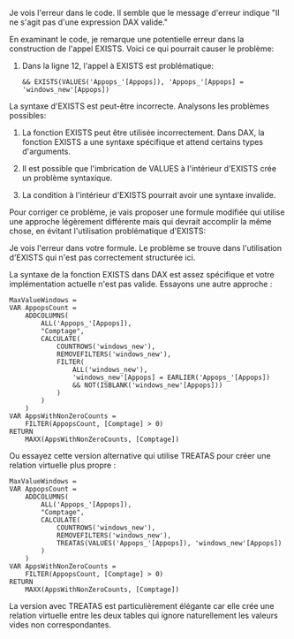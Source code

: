 
Je vois l'erreur dans le code. Il semble que le message d'erreur indique "Il ne s'agit pas d'une expression DAX valide."

En examinant le code, je remarque une potentielle erreur dans la construction de l'appel EXISTS. Voici ce qui pourrait causer le problème:

1. Dans la ligne 12, l'appel à EXISTS est problématique: 
   ```
   && EXISTS(VALUES('Appops_'[Appops]), 'Appops_'[Appops] = 'windows_new'[Appops])
   ```

La syntaxe d'EXISTS est peut-être incorrecte. Analysons les problèmes possibles:

1. La fonction EXISTS peut être utilisée incorrectement. Dans DAX, la fonction EXISTS a une syntaxe spécifique et attend certains types d'arguments.

2. Il est possible que l'imbrication de VALUES à l'intérieur d'EXISTS crée un problème syntaxique.

3. La condition à l'intérieur d'EXISTS pourrait avoir une syntaxe invalide.

Pour corriger ce problème, je vais proposer une formule modifiée qui utilise une approche légèrement différente mais qui devrait accomplir la même chose, en évitant l'utilisation problématique d'EXISTS:

Je vois l'erreur dans votre formule. Le problème se trouve dans l'utilisation d'EXISTS qui n'est pas correctement structurée ici.

La syntaxe de la fonction EXISTS dans DAX est assez spécifique et votre implémentation actuelle n'est pas valide. Essayons une autre approche :

```
MaxValueWindows = 
VAR AppopsCount = 
    ADDCOLUMNS(
        ALL('Appops_'[Appops]),
        "Comptage", 
        CALCULATE(
            COUNTROWS('windows_new'),
            REMOVEFILTERS('windows_new'),
            FILTER(
                ALL('windows_new'),
                'windows_new'[Appops] = EARLIER('Appops_'[Appops])
                && NOT(ISBLANK('windows_new'[Appops]))
            )
        )
    )
VAR AppsWithNonZeroCounts = 
    FILTER(AppopsCount, [Comptage] > 0)
RETURN
    MAXX(AppsWithNonZeroCounts, [Comptage])
```

Ou essayez cette version alternative qui utilise TREATAS pour créer une relation virtuelle plus propre :

```
MaxValueWindows = 
VAR AppopsCount = 
    ADDCOLUMNS(
        ALL('Appops_'[Appops]),
        "Comptage", 
        CALCULATE(
            COUNTROWS('windows_new'),
            REMOVEFILTERS('windows_new'),
            TREATAS(VALUES('Appops_'[Appops]), 'windows_new'[Appops])
        )
    )
VAR AppsWithNonZeroCounts = 
    FILTER(AppopsCount, [Comptage] > 0)
RETURN
    MAXX(AppsWithNonZeroCounts, [Comptage])
```

La version avec TREATAS est particulièrement élégante car elle crée une relation virtuelle entre les deux tables qui ignore naturellement les valeurs vides non correspondantes.
